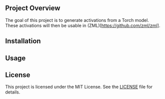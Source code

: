 ## Project Overview

The goal of this project is to generate activations from a Torch model. These
activations will then be usable in (ZML)[https://github.com/zml/zml].

## Installation

## Usage

## License

This project is licensed under the MIT License. See the [LICENSE](LICENSE) file
for details.

